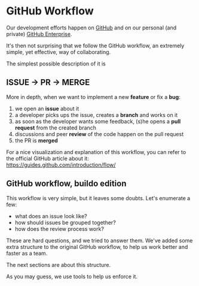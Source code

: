 # GitHub Workflow
Our development efforts happen on [GitHub](https://github.com/buildo) and on our personal (and private) [GitHub Enterprise](https://github.omnilab.our.buildo.io/buildo).

It's then not surprising that we follow the GitHub workflow, an extremely simple, yet effective, way of collaborating.

The simplest possible description of it is

<p align="center">
<h2>ISSUE &rarr; PR &rarr; MERGE</h2>
</p>

More in depth, when we want to implement a new **feature** or fix a **bug**:

1. we open an **issue** about it
2. a developer picks ups the issue, creates a **branch** and works on it
3. as soon as the developer wants some feedback, (s)he opens a **pull request** from the created branch
4. discussions and peer **review** of the code happen on the pull request
5. the PR is **merged**

For a nice visualization and explanation of this workflow, you can refer to the official GitHub article about it: https://guides.github.com/introduction/flow/

## GitHub workflow, buildo edition

This workflow is very simple, but it leaves some doubts. Let's enumerate a few:

- what does an issue look like?
- how should issues be grouped together?
- how does the review process work?

These are hard questions, and we tried to answer them. We've added some extra structure to the original GitHub workflow, to help us work better and faster as a team.

The next sections are about this structure.

As you may guess, we use tools to help us enforce it.
